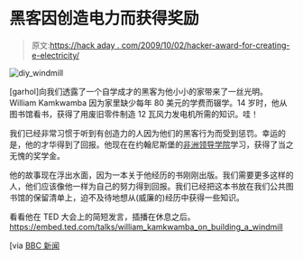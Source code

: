 # 黑客因创造电力而获得奖励

> 原文:[https://hack aday . com/2009/10/02/hacker-award-for-creating-e-electricity/](https://hackaday.com/2009/10/02/hacker-rewarded-for-creating-electricity/)

![diy_windmill](../Images/4ec5f304fde50b8d98e1e95e477425d2.png "diy_windmill")

[garhol]向我们透露了一个自学成才的黑客为他小小的家带来了一丝光明。William Kamkwamba 因为家里缺少每年 80 美元的学费而辍学。14 岁时，他从图书馆看书，获得了用废旧零件制造 12 瓦风力发电机所需的知识。哇！

我们已经非常习惯于听到有创造力的人因为他们的黑客行为而受到惩罚。幸运的是，他的才华得到了回报。他现在在约翰尼斯堡的[非洲领导学院](http://www.africanleadershipacademy.org)学习，获得了当之无愧的奖学金。

他的故事现在浮出水面，因为一本关于他经历的书刚刚出版。我们需要更多这样的人，他们应该像他一样为自己的努力得到回报。我们已经把这本书放在我们公共图书馆的保留清单上，迫不及待地想从(威廉的)经历中获得一些知识。

看看他在 TED 大会上的简短发言，插播在休息之后。 <https://embed.ted.com/talks/william_kamkwamba_on_building_a_windmill>

</p> <p>[via <a href="http://news.bbc.co.uk/2/hi/africa/8257153.stm" target="_blank"> BBC 新闻</a></p> </body> </html>